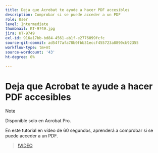```yaml
---
title: Deja que Acrobat te ayude a hacer PDF accesibles
description: Comprobar si se puede acceder a un PDF
role: User
level: Intermediate
thumbnail: KT-9749.jpg
jira: KT-9749
exl-id: 916a17bb-bd84-4561-ab1f-e2776099fcfc
source-git-commit: ad54f7afa78b0fbb31eccf455723a8890cb92355
workflow-type: tm+mt
source-wordcount: '43'
ht-degree: 0%

---
```


# Deja que Acrobat te ayude a hacer PDF accesibles

>[!NOTE]
>
>Disponible solo en Acrobat Pro.

En este tutorial en vídeo de 60 segundos, aprenderá a comprobar si se puede acceder a un PDF.

>[!VIDEO](https://video.tv.adobe.com/v/340076?quality=12&learn=on&hidetitle=true)
